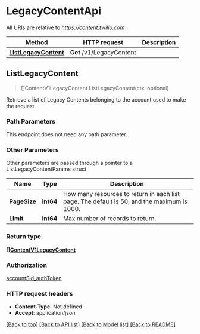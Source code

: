 # LegacyContentApi

All URIs are relative to *https://content.twilio.com*

Method | HTTP request | Description
------------- | ------------- | -------------
[**ListLegacyContent**](LegacyContentApi.md#ListLegacyContent) | **Get** /v1/LegacyContent | 



## ListLegacyContent

> []ContentV1LegacyContent ListLegacyContent(ctx, optional)



Retrieve a list of Legacy Contents belonging to the account used to make the request

### Path Parameters

This endpoint does not need any path parameter.

### Other Parameters

Other parameters are passed through a pointer to a ListLegacyContentParams struct


Name | Type | Description
------------- | ------------- | -------------
**PageSize** | **int64** | How many resources to return in each list page. The default is 50, and the maximum is 1000.
**Limit** | **int64** | Max number of records to return.

### Return type

[**[]ContentV1LegacyContent**](ContentV1LegacyContent.md)

### Authorization

[accountSid_authToken](../README.md#accountSid_authToken)

### HTTP request headers

- **Content-Type**: Not defined
- **Accept**: application/json

[[Back to top]](#) [[Back to API list]](../README.md#documentation-for-api-endpoints)
[[Back to Model list]](../README.md#documentation-for-models)
[[Back to README]](../README.md)

